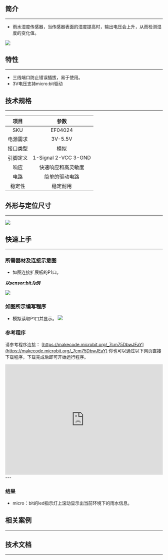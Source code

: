 ## 简介
---
- 雨水湿度传感器，当传感器表面的湿度提高时，输出电压会上升，从而检测湿度的变化值。

 ![](https://i.imgur.com/4tWL14e.jpg)

## 特性
---
- 三线端口防止错误插拔，易于使用。
- 3V电压支持micro:bit驱动

## 技术规格
---
项目 | 参数 
:-: | :-: 
SKU|EF04024
电源需求|3V-5.5V
接口类型|模拟
引脚定义|1-Signal 2-VCC 3-GND
响应|快速响应和高灵敏度
电路|简单的驱动电路
稳定性|稳定耐用


## 外形与定位尺寸
---

 ![](https://i.imgur.com/xpNQNBG.png)

## 快速上手
---
### 所需器材及连接示意图
- 如图连接扩展板的P1口。

***以sensor:bit为例***

 ![](https://i.imgur.com/ai3lZZE.jpg)

### 如图所示编写程序
- 模拟读取P1口并显示。
 ![](https://i.imgur.com/JQBCxSv.png)

### 参考程序
请参考程序连接：
[https://makecode.microbit.org/_7cm75DbwJEaY](https://makecode.microbit.org/_7cm75DbwJEaY)
你也可以通过以下网页直接下载程序，下载完成后即可开始运行程序。

<div style="position:relative;height:0;padding-bottom:70%;overflow:hidden;"><iframe style="position:absolute;top:0;left:0;width:100%;height:100%;" src="https://makecode.microbit.org/#pub:_7cm75DbwJEaY" frameborder="0" sandbox="allow-popups allow-forms allow-scripts allow-same-origin"></iframe></div>  
---

### 结果
- micro：bit的led指示灯上滚动显示出当前环境下的雨水信息。

## 相关案例
---

## 技术文档
---
